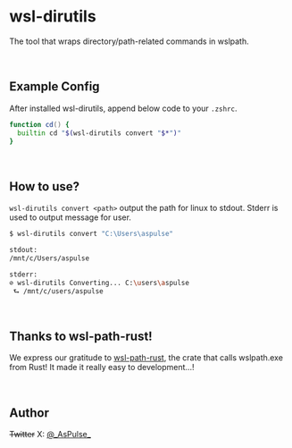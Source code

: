 # wsl-dirutils
The tool that wraps directory/path-related commands in wslpath.

<br />

## Example Config

After installed wsl-dirutils, append below code to your `.zshrc`.
```zsh
function cd() {
  builtin cd "$(wsl-dirutils convert "$*")"
}
```

<br />

## How to use?

`wsl-dirutils convert <path>` output the path for linux to stdout.
Stderr is used to output message for user.

```bash
$ wsl-dirutils convert "C:\Users\aspulse"

stdout:
/mnt/c/Users/aspulse

stderr:
⊘ wsl-dirutils Converting... C:\users\aspulse
 ⮑ /mnt/c/users/aspulse
```

<br />

## Thanks to wsl-path-rust! 

We express our gratitude to [wsl-path-rust](https://github.com/pratikpc/wsl-path-rust), the crate that calls wslpath.exe from Rust!
It made it really easy to development...!

<br />

## Author

~~Twitter~~ X: [@\_AsPulse\_](https://x.com/_AsPulse_)


